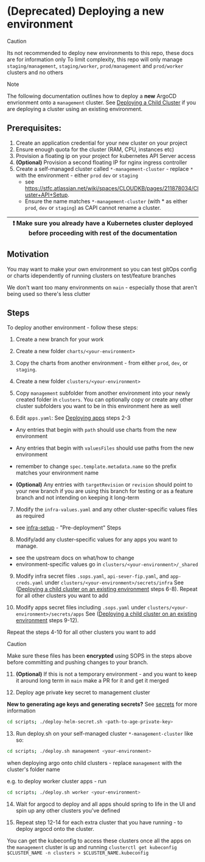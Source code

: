 # (Deprecated) Deploying a new environment

> [!CAUTION]
> Its not recommended to deploy new environments to this repo, these docs are for information only
> To limit complexity, this repo will only manage `staging/management`, `staging/worker`, `prod/management` and `prod/worker` clusters and no others


> [!NOTE]
> The following documentation outlines how to deploy a **new** ArgoCD envrionment onto a `management` cluster.
> See [Deploying a Child Cluster](child-clusters.md) if you are deploying a cluster using an existing environment.


## Prerequisites: 

1. Create an application credential for your new cluster on your project
2. Ensure enough quota for the cluster (RAM, CPU, instances etc)
3. Provision a floating ip on your project for kubernetes API Server access
4. **(Optional)** Provision a second floating IP for nginx ingress controller
5. Create a self-managed cluster called `*-management-cluster` - replace `*` with the environment - either `prod` `dev` or `staging` 
   - see https://stfc.atlassian.net/wiki/spaces/CLOUDKB/pages/211878034/Cluster+API+Setup. 
   - Ensure the name matches `*-management-cluster` (with * as either `prod`, `dev` or `staging`) as CAPI cannot rename a cluster.


| :exclamation:  Make sure you already have a Kubernetes cluster deployed before proceeding with rest of the documentation   |
|----------------------------------------------------------------------------------------------------------------------|


## Motivation
You may want to make your own environment so you can test gitOps config or charts idependently of running clusters on test/feature branches

We don't want too many environments on `main` - especially those that aren't being used so there's less clutter

## Steps
To deploy another environment - follow these steps: 

1. Create a new branch for your work

2. Create a new folder `charts/<your-environment>`

3. Copy the charts from another environment - from either `prod`, `dev`, or `staging`. 

4. Create a new folder `clusters/<your-environment>`

5. Copy `management` subfolder from another environment into your newly created folder in `clusters`. 
You can optionally copy or create any other cluster subfolders you want to be in this environment here as well

6. Edit `apps.yaml`: 
See [Deploying apps](./deploying-apps.md) steps 2-3

- Any entries that begin with `path` should use charts from the new environment
- Any entries that begin with `valuesFiles` should use paths from the new environment
- remember to change `spec.template.metadata.name` so the prefix matches your environment name 
  
- **(Optional)** Any entries with `targetRevision` or `revision` should point to your new branch if you are using this branch for testing or as a feature branch and not intending on keeping it long-term

7. Modify the `infra-values.yaml` and any other cluster-specific values files as required 
- see [infra-setup](infra-setup.md) - "Pre-deployment" Steps

8. Modify/add any cluster-specific values for any apps you want to manage.
- see the upstream docs on what/how to change
- environment-specific values go in `clusters/<your-environment>/_shared`

9.  Modify infra secret files `.sops.yaml`, `api-sever-fip.yaml`, and `app-creds.yaml` under `clusters/<your-environment>/secrets/infra` 
See ([Deploying a child cluster on an existing environment](child-clusters.md) steps 6-8). 
Repeat for all other clusters you want to add

10.  Modify apps secret files including `.sops.yaml` under `clusters/<your-environment>/secrets/apps`
See ([Deploying a child cluster on an existing environment](child-clusters.md) steps 9-12). 

Repeat the steps 4-10 for all other clusters you want to add

> [!CAUTION]
> Make sure these files has been **encrypted** using SOPS in the steps above before committing and pushing changes to your branch.

11.  **(Optional)** If this is not a temporary environment - and you want to keep it around long term in `main` make a PR for it and get it merged

12.  Deploy age private key secret to management cluster

**New to generating age keys and generating secrets?** See [secrets](secrets.md) for more information

```bash
cd scripts; ./deploy-helm-secret.sh <path-to-age-private-key>
``` 

13. Run deploy.sh on your self-managed cluster `*-management-cluster` like so:

```bash
cd scripts; ./deploy.sh management <your-environment>  
```

when deploying argo onto child clusters - replace `management` with the cluster's folder name 

e.g. to deploy worker cluster apps - run 
```bash
cd scripts; ./deploy.sh worker <your-environment>  
```
14.  Wait for argocd to deploy and all apps should spring to life in the UI and spin up any other clusters you've defined

15.  Repeat step 12-14 for each extra cluster that you have running - to deploy argocd onto the cluster.

You can get the kubeconfig to access these clusters once all the apps on the `management` cluster is up and running 
`clusterctl get kubeconfig $CLUSTER_NAME -n clusters > $CLUSTER_NAME.kubeconfig`